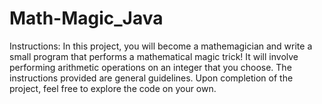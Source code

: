 # Math-Magic_Java
Instructions: In this project, you will become a mathemagician and write a small program that performs a mathematical magic trick! It will involve performing arithmetic operations on an integer that you choose.  The instructions provided are general guidelines. Upon completion of the project, feel free to explore the code on your own.
